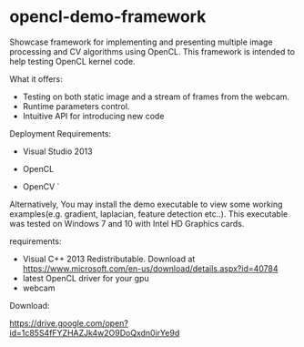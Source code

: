 # opencl-demo-framework

Showcase framework for implementing and presenting multiple image processing and CV algorithms using OpenCL.
This framework is intended to help testing OpenCL kernel code.

What it offers:
- Testing on both static image and a stream of frames from the webcam.
- Runtime parameters control.
- Intuitive API for introducing new code



Deployment Requirements:

- Visual Studio 2013

- OpenCL

- OpenCV
`


Alternatively, You may install the demo executable to view some working examples(e.g. gradient, laplacian, feature detection etc..). This executable was tested on Windows 7 and 10 with Intel HD Graphics cards.

requirements:

- Visual C++ 2013 Redistributable. Download at https://www.microsoft.com/en-us/download/details.aspx?id=40784
- latest OpenCL driver for your gpu
- webcam

Download:

https://drive.google.com/open?id=1c85S4fFYZHAZJk4w2O9DoQxdn0irYe9d
